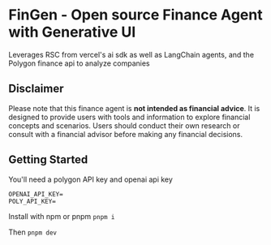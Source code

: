 # FinGen - Open source Finance Agent with Generative UI

Leverages RSC from vercel's ai sdk  as well as LangChain agents, and the Polygon finance api to analyze companies


## Disclaimer

Please note that this finance agent is **not intended as financial advice**. It is designed to provide users with tools and information to explore financial concepts and scenarios. Users should conduct their own research or consult with a financial advisor before making any financial decisions.

## Getting Started

You'll need a polygon API key and openai api key
```
OPENAI_API_KEY=
POLY_API_KEY=
```

Install with npm or pnpm
`pnpm i`

Then
`pnpm dev`

